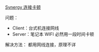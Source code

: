 [Synergy 连接卡顿](https://github.com/bxb100/blog/issues/16)

问题：
* Client：台式机连接网线
* Server：笔记本 WIFI
必然用一段时间卡顿

解决方法：
都用网线连接，原理不详